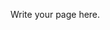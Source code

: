<!-- 
.. title: Paper Submission
.. slug: paper-submission
.. date: 2015-12-10 09:19:14 UTC+13:00
.. tags: 
.. category: 
.. link: 
.. description: 
.. type: text
-->

Write your page here.
